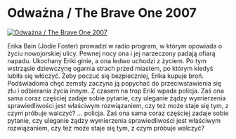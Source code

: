 Odważna / The Brave One 2007 
=============
[![Odważna / The Brave One 2007 ](http://vidos.pl/images/player.gif)](http://vidos.pl/odwazna-the-brave-one-2007)

 Erika Bain (Jodie Foster) prowadzi w radio program, w którym opowiada o życiu nowojorskiej ulicy. Pewnej nocy ona i jej narzeczony padają ofiarą napadu. Ukochany Eriki ginie, a ona ledwo uchodzi z życiem. Po tym wstrząsie dziewczynę ogarnia strach przed miastem, po którym kiedyś lubiła się włóczyć. Żeby poczuć się bezpieczniej, Erika kupuje broń. Podświadoma chęć zemsty zaczyna ją popychać do przeciwstawienia się złu i odbierania życia innym. Z czasem na trop Eriki wpada policja. Zaś ona sama coraz częściej zadaje sobie pytanie, czy uleganie żądzy wymierzenia sprawiedliwości jest właściwym rozwiązaniem, czy też może staje się tym, z czym próbuje walczyć?  ... policja. Zaś ona sama coraz częściej zadaje sobie pytanie, czy uleganie żądzy wymierzenia sprawiedliwości jest właściwym rozwiązaniem, czy też może staje się tym, z czym próbuje walczyć?
